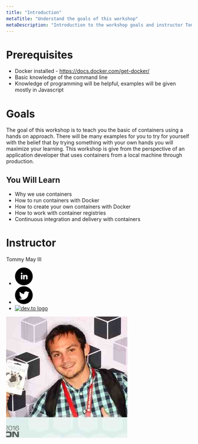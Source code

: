 ```yaml
---
title: "Introduction"
metaTitle: "Understand the goals of this workshop"
metaDescription: "Introduction to the workshop goals and instructor Tommy May III"
---
```


# Prerequisites
* Docker installed - https://docs.docker.com/get-docker/
* Basic knowledge of the command line
* Knowledge of programming will be helpful, examples will be given mostly in Javascript

# Goals
The goal of this workshop is to teach you the basic of containers using a hands on approach. There will be many examples
for you to try for yourself with the belief that by trying something with your own hands you will maximize your learning.
This workshop is give from the perspective of an application developer that uses containers from a local machine through
production.

## You Will Learn
* Why we use containers
* How to run containers with Docker
* How to create your own containers with Docker
* How to work with container registries
* Continuous integration and delivery with containers

# Instructor
Tommy May III

- [![linkedin logo](./images/linkedin-logo.svg)](https://www.linkedin.com/in/tommy-may-07223979/)
- [![twitter logo](./images/twitter-logo.svg)](https://twitter.com/iTMayzIII)
- <a href="https://dev.to/itmayziii"><img alt="dev.to logo" src="https://docs.dev.to/devblacksquarelogo.svg" width="40"/></a>

![Instructor - Tommy May III](./images/tommy-may.jpg)
